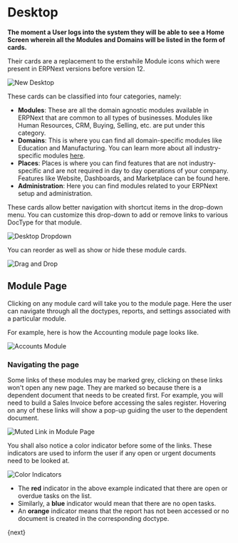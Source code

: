 <!-- add-breadcrumbs -->
# Desktop

**The moment a User logs into the system they will be able to see a Home Screen wherein all the Modules and Domains will be listed in the form of cards.**

Their cards are a replacement to the erstwhile Module icons which were present in ERPNext versions before version 12.

![New Desktop](/docs/v13/assets/img/using-erpnext/desktop/desktop.png)

These cards can be classified into four categories, namely:

- **Modules**: These are all the domain agnostic modules available in ERPNext that are common to all types of businesses. Modules like Human Resources, CRM, Buying, Selling, etc. are put under this category.
- **Domains**: This is where you can find all domain-specific modules like Education and Manufacturing. You can learn more about all industry-specific modules [here](/docs/v13/user/manual/en#3-industry-specific-modules).
- **Places**: Places is where you can find features that are not industry-specific and are not required in day to day operations of your company. Features like Website, Dashboards, and Marketplace can be found here.
- **Administration**: Here you can find modules related to your ERPNext setup and administration.

These cards allow better navigation with shortcut items in the drop-down menu. You can customize this drop-down to add or remove links to various DocType for that module.

![Desktop Dropdown](/docs/v13/assets/img/using-erpnext/desktop/desktop-dropdown.png)

You can reorder as well as show or hide these module cards.

![Drag and Drop](/docs/v13/assets/img/using-erpnext/desktop/drag-and-drop.gif)

## Module Page

Clicking on any module card will take you to the module page. Here the user can navigate through all the doctypes, reports, and settings associated with a particular module.

For example, here is how the Accounting module page looks like.

![Accounts Module](/docs/v13/assets/img/using-erpnext/desktop/accounts-module-page.png)

### Navigating the page

Some links of these modules may be marked grey, clicking on these links won't open any new page. They are marked so because there is a dependent document that needs to be created first. For example, you will need to build a Sales Invoice before accessing the sales register. Hovering on any of these links will show a pop-up guiding the user to the dependent document.

![Muted Link in Module Page](/docs/v13/assets/img/using-erpnext/desktop/module-link-hover.png)

You shall also notice a color indicator before some of the links. These indicators are used to inform the user if any open or urgent documents need to be looked at.

![Color Indicators](/docs/v13/assets/img/using-erpnext/desktop/color-indicator.png)

* The **red** indicator in the above example indicated that there are open or overdue tasks on the list.
* Similarly, a **blue** indicator would mean that there are no open tasks.
* An **orange** indicator means that the report has not been accessed or no document is created in the corresponding doctype.

{next}